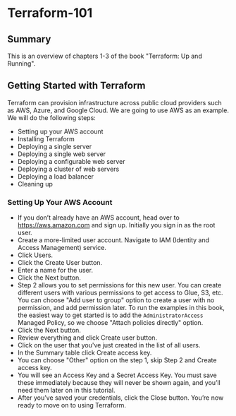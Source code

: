 # Terraform-101

## Summary
This is an overview of chapters 1-3 of the book "Terraform: Up and Running".

## Getting Started with Terraform

Terraform can provision infrastructure across public cloud providers such as AWS, Azure, and Google Cloud. We are going to use AWS as an example. 
We will do the following steps:
- Setting up your AWS account
- Installing Terraform
- Deploying a single server
- Deploying a single web server
- Deploying a configurable web server
- Deploying a cluster of web servers
- Deploying a load balancer
- Cleaning up

### Setting Up Your AWS Account

- If you don’t already have an AWS account, head over to https://aws.amazon.com and sign up. Initially you sign in as the root user.
- Create a more-limited user account. Navigate to IAM (Identity and Access Management) service.
- Click Users.
- Click the Create User button.
- Enter a name for the user.
- Click the Next button.
- Step 2 allows you to set permissions for this new user. You can create different users with various permissions to get access to Glue, S3, etc. You can choose "Add user to group" option to create a user with no permission, and add permission later. To run the examples in this book, the easiest way to get started is to add the `AdministratorAccess` Managed Policy, so we choose "Attach policies directly" option.
- Click the Next button.
- Review everything and click Create user button.
- Click on the user that you've just created in the list of all users.
- In the Summary table click Create access key.
- You can choose "Other" option on the step 1, skip Step 2 and Create access key.
- You will see an Access Key and a Secret Access Key. You must save these immediately because they will never be shown again, and you’ll need them later on in this tutorial.
- After you’ve saved your credentials, click the Close button. You’re now ready to move on to using Terraform.

